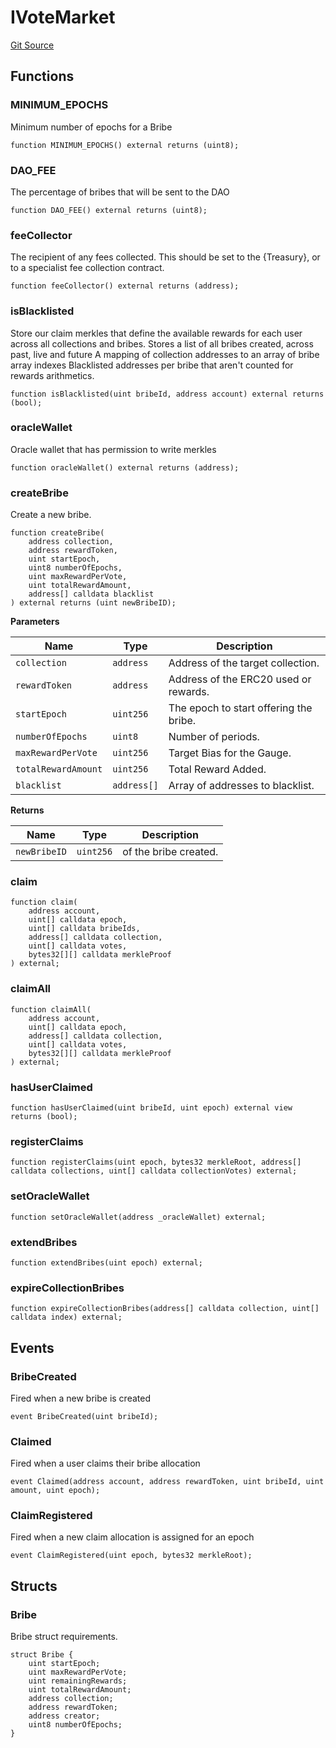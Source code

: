 # IVoteMarket
[Git Source](https://github.com/FloorDAO/floor-v2/blob/fce0c6edadd90eef36eb24d13cfb5b386eeb9d00/src/interfaces/bribes/VoteMarket.sol)


## Functions
### MINIMUM_EPOCHS

Minimum number of epochs for a Bribe


```solidity
function MINIMUM_EPOCHS() external returns (uint8);
```

### DAO_FEE

The percentage of bribes that will be sent to the DAO


```solidity
function DAO_FEE() external returns (uint8);
```

### feeCollector

The recipient of any fees collected. This should be set to the {Treasury}, or
to a specialist fee collection contract.


```solidity
function feeCollector() external returns (address);
```

### isBlacklisted

Store our claim merkles that define the available rewards for each user across
all collections and bribes.
Stores a list of all bribes created, across past, live and future
A mapping of collection addresses to an array of bribe array indexes
Blacklisted addresses per bribe that aren't counted for rewards arithmetics.


```solidity
function isBlacklisted(uint bribeId, address account) external returns (bool);
```

### oracleWallet

Oracle wallet that has permission to write merkles


```solidity
function oracleWallet() external returns (address);
```

### createBribe

Create a new bribe.


```solidity
function createBribe(
    address collection,
    address rewardToken,
    uint startEpoch,
    uint8 numberOfEpochs,
    uint maxRewardPerVote,
    uint totalRewardAmount,
    address[] calldata blacklist
) external returns (uint newBribeID);
```
**Parameters**

|Name|Type|Description|
|----|----|-----------|
|`collection`|`address`|Address of the target collection.|
|`rewardToken`|`address`|Address of the ERC20 used or rewards.|
|`startEpoch`|`uint256`|The epoch to start offering the bribe.|
|`numberOfEpochs`|`uint8`|Number of periods.|
|`maxRewardPerVote`|`uint256`|Target Bias for the Gauge.|
|`totalRewardAmount`|`uint256`|Total Reward Added.|
|`blacklist`|`address[]`|Array of addresses to blacklist.|

**Returns**

|Name|Type|Description|
|----|----|-----------|
|`newBribeID`|`uint256`|of the bribe created.|


### claim


```solidity
function claim(
    address account,
    uint[] calldata epoch,
    uint[] calldata bribeIds,
    address[] calldata collection,
    uint[] calldata votes,
    bytes32[][] calldata merkleProof
) external;
```

### claimAll


```solidity
function claimAll(
    address account,
    uint[] calldata epoch,
    address[] calldata collection,
    uint[] calldata votes,
    bytes32[][] calldata merkleProof
) external;
```

### hasUserClaimed


```solidity
function hasUserClaimed(uint bribeId, uint epoch) external view returns (bool);
```

### registerClaims


```solidity
function registerClaims(uint epoch, bytes32 merkleRoot, address[] calldata collections, uint[] calldata collectionVotes) external;
```

### setOracleWallet


```solidity
function setOracleWallet(address _oracleWallet) external;
```

### extendBribes


```solidity
function extendBribes(uint epoch) external;
```

### expireCollectionBribes


```solidity
function expireCollectionBribes(address[] calldata collection, uint[] calldata index) external;
```

## Events
### BribeCreated
Fired when a new bribe is created


```solidity
event BribeCreated(uint bribeId);
```

### Claimed
Fired when a user claims their bribe allocation


```solidity
event Claimed(address account, address rewardToken, uint bribeId, uint amount, uint epoch);
```

### ClaimRegistered
Fired when a new claim allocation is assigned for an epoch


```solidity
event ClaimRegistered(uint epoch, bytes32 merkleRoot);
```

## Structs
### Bribe
Bribe struct requirements.


```solidity
struct Bribe {
    uint startEpoch;
    uint maxRewardPerVote;
    uint remainingRewards;
    uint totalRewardAmount;
    address collection;
    address rewardToken;
    address creator;
    uint8 numberOfEpochs;
}
```


